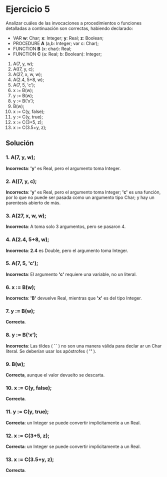 # Ejercicio 5

Analizar cuáles de las invocaciones a procedimientos o funciones detalladas a continuación son correctas, habiendo declarado:

 - VAR **w**: Char; **x**: Integer; **y**: Real; **z**: Boolean;
 - PROCEDURE **A** (a,b: Integer; var c: Char);
 - FUNCTION **B** (x: char): Real;
 - FUNCTION **C** (a: Real; b: Boolean): Integer;

1. A(7, y, w);
2. A((7, y, c);
3. A(27, x, w, w);
4. A(2.4, 5+8, w);
5. A(7, 5, 'c');
6. x := B(w);
7. y := B(w);
8. y := B(‘x’);
9. B(w);
10. x := C(y, false); 
11. y := C(y, true);
12. x := C(3+5, z);
13. x := C(3.5+y, z);

## Solución

### 1. A(7, y, w);
**Incorrecta**: **'y'** es Real, pero el argumento toma Integer.
### 2. A((7, y, c);
**Incorrecta**: **'y'** es Real, pero el argumento toma Integer; **'c'** es una función, por lo que no puede ser pasada como un argumento tipo Char; y hay un parentesis abierto de más.
### 3. A(27, x, w, w);
**Incorrecta**: A toma solo 3 argumentos, pero se pasaron 4.
### 4. A(2.4, 5+8, w);
**Incorrecta**: **2.4** es Double, pero el argumento toma Integer.
### 5. A(7, 5, 'c');
**Incorrecta**: El argumento **'c'** requiere una variable, no un literal.
### 6. x := B(w);
**Incorrecta**: **'B'** devuelve Real, mientras que **'x'** es del tipo Integer.
### 7. y := B(w);
**Correcta**.
### 8. y := B(‘x’);
**Incorrecta**: Las tildes ( **´´** ) no son una manera válida para declar  ar un Char literal. Se deberían usar los apóstrofes ( **''** ).
### 9.  B(w);
**Correcta**, aunque el valor devuelto se descarta.
### 10. x := C(y, false);
**Correcta**.
### 11. y := C(y, true);
**Correcta**: un Integer se puede convertir implícitamente a un Real.
### 12. x := C(3+5, z); 
**Correcta**: un Integer se puede convertir implícitamente a un Real.
### 13. x := C(3.5+y, z);
**Correcta**.